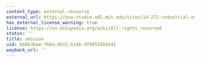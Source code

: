 ```yaml
---
content_type: external-resource
external_url: https://ocw-studio.odl.mit.edu/sites/14-271-industrial-organization-i-fall-2005/type/page/edit/a85edc99-ad27-00f5-b901-03c3cb2dd918/#readings
has_external_license_warning: true
license: https://en.wikipedia.org/wiki/All_rights_reserved
status: ''
title: session
uid: b66b3bae-7bbe-4b32-b14b-df99555b8341
wayback_url: ''
---
```

